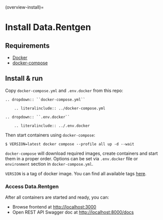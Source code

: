 (overview-install)=

# Install Data.Rentgen

## Requirements

- [Docker](https://docs.docker.com/engine/install/)
- [docker-compose](https://github.com/docker/compose/releases/)

## Install & run

Copy `docker-compose.yml` and `.env.docker` from this repo:

```{eval-rst}
.. dropdown:: ``docker-compose.yml``

    .. literalinclude:: ../docker-compose.yml
```

```{eval-rst}
.. dropdown:: ``.env.docker``

    .. literalinclude:: ../.env.docker

```

Then start containers using `docker-compose`:

```console
$ VERSION=latest docker compose --profile all up -d --wait
```

`docker-compose` will download required images, create containers and start them in a proper order.
Options can be set via `.env.docker` file or `environment` section in `docker-compose.yml`.

`VERSION` is a tag of docker image. You can find all available tags [here](https://hub.docker.com/r/mtsrus/data-rentgen/tags).

### Access Data.Rentgen

After all containers are started and ready, you can:

- Browse frontend at <http://localhost:3000>
- Open REST API Swagger doc at <http://localhost:8000/docs>
